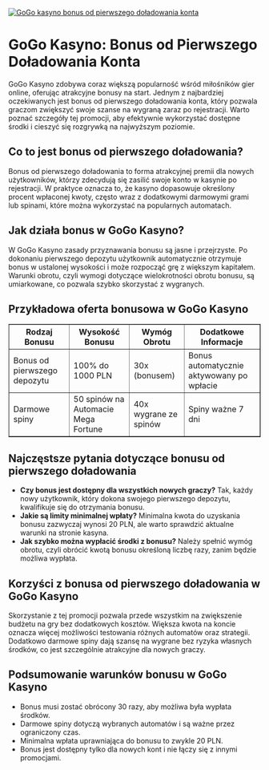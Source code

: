 [![GoGo kasyno bonus od pierwszego doładowania konta](https://123-caf.pages.dev/gitsignup.png)](https://vrmoo.ru/Bt82HjjY)

<h1>GoGo Kasyno: Bonus od Pierwszego Doładowania Konta</h1> <p>GoGo Kasyno zdobywa coraz większą popularność wśród miłośników gier online, oferując atrakcyjne bonusy na start. Jednym z najbardziej oczekiwanych jest bonus od pierwszego doładowania konta, który pozwala graczom zwiększyć swoje szanse na wygraną zaraz po rejestracji. Warto poznać szczegóły tej promocji, aby efektywnie wykorzystać dostępne środki i cieszyć się rozgrywką na najwyższym poziomie.</p>  <h2>Co to jest bonus od pierwszego doładowania?</h2> <p>Bonus od pierwszego doładowania to forma atrakcyjnej premii dla nowych użytkowników, którzy zdecydują się zasilić swoje konto w kasynie po rejestracji. W praktyce oznacza to, że kasyno dopasowuje określony procent wpłaconej kwoty, często wraz z dodatkowymi darmowymi grami lub spinami, które można wykorzystać na popularnych automatach.</p>  <h2>Jak działa bonus w GoGo Kasyno?</h2> <p>W GoGo Kasyno zasady przyznawania bonusu są jasne i przejrzyste. Po dokonaniu pierwszego depozytu użytkownik automatycznie otrzymuje bonus w ustalonej wysokości i może rozpocząć grę z większym kapitałem. Warunki obrotu, czyli wymogi dotyczące wielokrotności obrotu bonusu, są umiarkowane, co pozwala szybko skorzystać z wygranych.</p>  <h2>Przykładowa oferta bonusowa w GoGo Kasyno</h2> <table border="1" cellpadding="8" cellspacing="0" style="border-collapse: collapse; width: 100%; max-width: 600px;">   <thead>     <tr>       <th>Rodzaj Bonusu</th>       <th>Wysokość Bonusu</th>       <th>Wymóg Obrotu</th>       <th>Dodatkowe Informacje</th>     </tr>   </thead>   <tbody>     <tr>       <td>Bonus od pierwszego depozytu</td>       <td>100% do 1000 PLN</td>       <td>30x (bonusem)</td>       <td>Bonus automatycznie aktywowany po wpłacie</td>     </tr>     <tr>       <td>Darmowe spiny</td>       <td>50 spinów na Automacie Mega Fortune</td>       <td>40x wygrane ze spinów</td>       <td>Spiny ważne 7 dni</td>     </tr>   </tbody> </table>  <h2>Najczęstsze pytania dotyczące bonusu od pierwszego doładowania</h2> <ul>   <li><strong>Czy bonus jest dostępny dla wszystkich nowych graczy?</strong> Tak, każdy nowy użytkownik, który dokona swojego pierwszego depozytu, kwalifikuje się do otrzymania bonusu.</li>   <li><strong>Jakie są limity minimalnej wpłaty?</strong> Minimalna kwota do uzyskania bonusu zazwyczaj wynosi 20 PLN, ale warto sprawdzić aktualne warunki na stronie kasyna.</li>   <li><strong>Jak szybko można wypłacić środki z bonusu?</strong> Należy spełnić wymóg obrotu, czyli obrócić kwotą bonusu określoną liczbę razy, zanim będzie możliwa wypłata.</li> </ul>  <h2>Korzyści z bonusa od pierwszego doładowania w GoGo Kasyno</h2> <p>Skorzystanie z tej promocji pozwala przede wszystkim na zwiększenie budżetu na gry bez dodatkowych kosztów. Większa kwota na koncie oznacza więcej możliwości testowania różnych automatów oraz strategii. Dodatkowo darmowe spiny dają szansę na wygrane bez ryzyka własnych środków, co jest szczególnie atrakcyjne dla nowych graczy.</p>  <h2>Podsumowanie warunków bonusu w GoGo Kasyno</h2> <ul>   <li>Bonus musi zostać obrócony 30 razy, aby możliwa była wypłata środków.</li>   <li>Darmowe spiny dotyczą wybranych automatów i są ważne przez ograniczony czas.</li>   <li>Minimalna wpłata uprawniająca do bonusu to zwykle 20 PLN.</li>   <li>Bonus jest dostępny tylko dla nowych kont i nie łączy się z innymi promocjami.</li> </ul>
